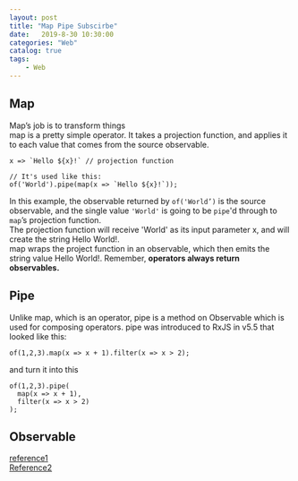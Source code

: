 ```yaml
---                
layout: post                
title: "Map Pipe Subscirbe"                
date:   2019-8-30 10:30:00                 
categories: "Web"                
catalog: true                
tags:                 
    - Web                
---      
```


## Map

Map’s job is to transform things  
map is a pretty simple operator. It takes a projection function, and applies it to each value that comes from the source observable.  

    x => `Hello ${x}!` // projection function

    // It's used like this:
    of('World').pipe(map(x => `Hello ${x}!`));


In this example, the observable returned by `of('World’)` is the source observable, and the single value `'World'` is going to be `pipe`'d through to `map`’s projection function.  
The projection function will receive 'World' as its input parameter x, and will create the string Hello World!.  
map wraps the project function in an observable, which then emits the string value Hello World!. Remember, <strong>operators always return observables.</strong>  

## Pipe

Unlike map, which is an operator, pipe is a method on Observable which is used for composing operators. pipe was introduced to RxJS in v5.5 that looked like this:   

    of(1,2,3).map(x => x + 1).filter(x => x > 2);

and turn it into this

    of(1,2,3).pipe(
      map(x => x + 1),
      filter(x => x > 2)
    );

## Observable

[reference1](https://blog.angularindepth.com/reading-the-rxjs-6-sources-map-and-pipe-94d51fec71c2)  
[Reference2](https://angular.cn/guide/observables)